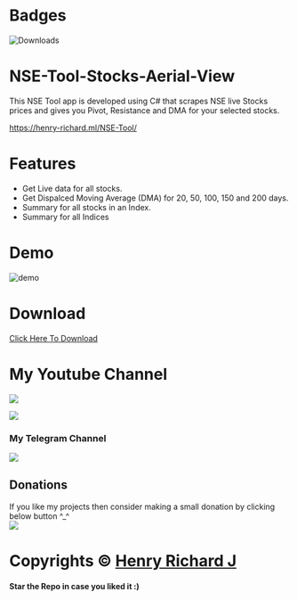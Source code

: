 # Badges
![Downloads](https://img.shields.io/github/downloads/henry-richard7/NSE-Tool-Stocks-Aerial-View/total.svg?style=for-the-badge&logo=github)

# NSE-Tool-Stocks-Aerial-View
This NSE Tool app is developed using C# that scrapes NSE live Stocks prices and gives you Pivot, Resistance and DMA for your selected stocks.

https://henry-richard.ml/NSE-Tool/

# Features
* Get Live data for all stocks.
* Get Dispalced Moving Average (DMA) for 20, 50, 100, 150 and 200 days.
* Summary for all stocks in an Index.
* Summary for all Indices

# Demo
![demo](https://user-images.githubusercontent.com/68910039/132856622-16c16448-237a-4da8-9471-8beb853b89cc.gif)

# Download
[Click Here To Download](https://github.com/henry-richard7/NSE-Tool-Stocks-Aerial-View/releases/download/1.0/NSE.Tool.-.Stocks.Aerial.View.zip)

# My Youtube Channel
[![](https://img.shields.io/badge/Subscribe-red?style=for-the-badge&logo=YouTube)](https://www.youtube.com/channel/UCVGasc5jr45eZUpZNHvbtWQ)

[![](https://img.shields.io/youtube/channel/subscribers/UCVGasc5jr45eZUpZNHvbtWQ?style=social)](https://www.youtube.com/channel/UCVGasc5jr45eZUpZNHvbtWQ)

### My Telegram Channel
[![](https://img.shields.io/badge/Telegram-Join%20Now-blue?style=for-the-badge&logo=Telegram)](https://t.me/cracked4free)

## Donations
If you like my projects then consider making a small donation by clicking below button ^_^
<br/>
[![](https://img.shields.io/badge/Donate-Paypal-blue?style=for-the-badge&logo=paypal)](https://www.paypal.com/paypalme/henryrics)

# Copyrights © [Henry Richard J](https://github.com/henry-richard7)
#### Star the Repo in case you liked it :)

